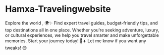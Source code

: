 # Hamxa-Travelingwebsite
Explore the world , 🌍✨ Find expert travel guides, budget-friendly tips, and top destinations all in one place. Whether you're seeking adventure, luxury, or cultural experiences, we help you travel smarter and make unforgettable memories. Start your journey today! 🚀✈️  Let me know if you want any tweaks! 😊
